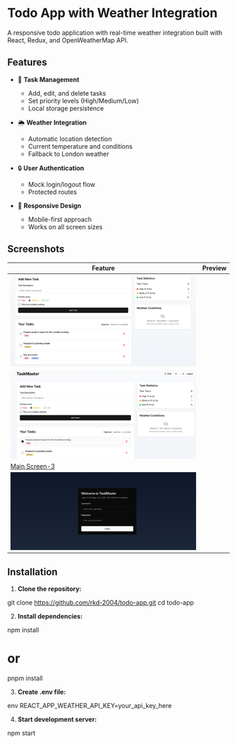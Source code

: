 # Todo App with Weather Integration
A responsive todo application with real-time weather integration built with React, Redux, and OpenWeatherMap API.

## Features

- 📝 **Task Management**
  - Add, edit, and delete tasks
  - Set priority levels (High/Medium/Low)
  - Local storage persistence

- 🌦️ **Weather Integration**
  - Automatic location detection
  - Current temperature and conditions
  - Fallback to London weather

- 🔒 **User Authentication**
  - Mock login/logout flow
  - Protected routes

- 📱 **Responsive Design**
  - Mobile-first approach
  - Works on all screen sizes

## Screenshots

| Feature | Preview |
|---------|---------|
 ![Main Screen-1](./images/ss1.png) |
![Main Screen-1](./images/ss2.png) |
[Main Screen-3](./images/ss3.png) |
 ![Login](./images/ss4.png) |

## Installation

1. **Clone the repository:**

git clone https://github.com/rkd-2004/todo-app.git
cd todo-app

2. **Install dependencies:**


npm install
# or
pnpm install

3. **Create .env file:**

env
REACT_APP_WEATHER_API_KEY=your_api_key_here

4. **Start development server:**
   
npm start
